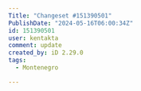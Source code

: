 ```yaml
---
Title: "Changeset #151390501"
PublishDate: "2024-05-16T06:00:34Z"
id: 151390501
user: kentakta
comment: update
created_by: iD 2.29.0
tags:
  - Montenegro

---
```

